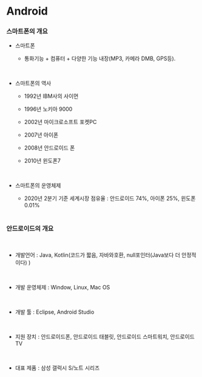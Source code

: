 # Android

### 스마트폰의 개요

+ 스마트폰 

  + 통화기능 + 컴퓨터 + 다양한 기능 내장(MP3, 카메라 DMB, GPS등).
<br/>

+ 스마트폰의 역사

  + 1992년 IBM사의 사이먼
  
  + 1996년 노키아 9000
  
  + 2002년 마이크로소프트 포켓PC
  
  + 2007년 아이폰
  
  + 2008년 안드로이드 폰
  
  + 2010년 윈도폰7
  <br/>

+ 스마트폰의 운영체제

  + 2020년 2분기 기준 세계시장 점유율 : 안드로이드 74%, 아이폰 25%, 윈도폰 0.01%
  <br/>
  
### 안드로이드의 개요
<br/>

+ 개발언어 : Java, Kotlin(코드가 짧음, 자바와호환, null포인터(Java보다 더 안정적 이다) )
<br/>

+ 개발 운영체제 : Window, Linux, Mac OS
<br/>

+ 개발 툴 : Eclipse, Android Studio
<br/>

+ 지원 장치 : 안드로이드폰, 안드로이드 태블릿, 안드로이드 스마트워치, 안드로이드 TV
<br/>

+ 대표 제품 : 삼성 갤럭시 S/노트 시리즈
<br/>
